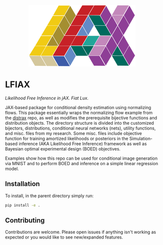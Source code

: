 <div align="center">
<img src="docs/_static/scaled_lfiax.png" width="350" alt="logo"/>
</div>

# LFIAX
_Likelihood Free Inference in jAX. Fiat Lux._

JAX-based package for conditional density estimation using normalizing flows. This package essentially wraps the normalizing flow example from the [distrax](https://github.com/deepmind/distrax) repo, as well as modifies the prerequisite bijective functions and distribution objects. The directory structure is divided into the customized bijectors, distributions, conditional neural networks (nets), utility functions, and misc. files from my research. Some misc. files include objective function for training amortized likelihoods or posteriors in the Simulation-based inference (AKA Likelihood Free Inference) framework as well as Bayesian optimal experimental design (BOED) objectives. 

Examples show how this repo can be used for conditional image generation via MNIST and to perform BOED and inference on a simple linear regression model.

## Installation

To install, in the parent directory simply run:

```bash
pip install -e .
```

## Contributing

Contributions are welcome. Please open issues if anything isn't working as expected or you would like to see new/expanded features.